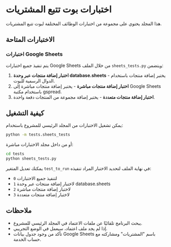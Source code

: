 # اختبارات بوت تتبع المشتريات

هذا المجلد يحتوي على مجموعة من اختبارات الوظائف المختلفة لبوت تتبع المشتريات.

## الاختبارات المتاحة

### اختبارات Google Sheets

يتم تنفيذ جميع اختبارات Google Sheets من خلال الملف `sheets_tests.py` ويتضمن:

1. **اختبار إضافة منتجات عبر وحدة database.sheets** - يختبر إضافة منتجات باستخدام الدوال الرسمية للبوت.
2. **اختبار إضافة منتجات مباشرة** - يختبر إضافة منتجات مباشرة إلى Google Sheets باستخدام مكتبة gspread.
3. **اختبار إضافة منتجات متعددة** - يختبر إضافة مجموعة من المنتجات دفعة واحدة.

## كيفية التشغيل

يمكن تشغيل الاختبارات من المجلد الرئيسي للمشروع باستخدام:

```bash
python -m tests.sheets_tests
```

أو من داخل مجلد الاختبارات مباشرة:

```bash
cd tests
python sheets_tests.py
```

يمكنك تعديل المتغير `test_to_run` في نهاية الملف لتحديد الاختبار المراد تنفيذه:
- `0` لتنفيذ جميع الاختبارات
- `1` لاختبار إضافة منتجات عبر وحدة database.sheets
- `2` لاختبار إضافة منتجات مباشرة
- `3` لاختبار إضافة منتجات متعددة

## ملاحظات

* يبحث البرنامج تلقائيًا عن ملفات الاعتماد في المجلد الرئيسي للمشروع.
* إذا لم يجد ملف اعتماد، سيعمل في الوضع التجريبي.
* تأكد من وجود جدول بيانات Google Sheets باسم "المشتريات" ومشاركته مع حساب الخدمة. 